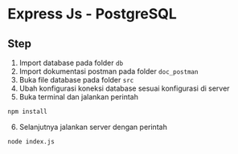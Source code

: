 # Express Js - PostgreSQL

## Step

1. Import database pada folder `db`
2. Import dokumentasi postman pada folder `doc_postman`
3. Buka file database pada folder `src`
4. Ubah konfigurasi koneksi database sesuai konfigurasi di server 
5. Buka terminal dan jalankan perintah
```bash
npm install
```
6. Selanjutnya jalankan server dengan perintah
```bash
node index.js
```
